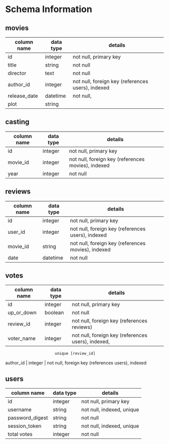 # Schema Information

## movies
column name | data type | details
------------|-----------|-----------------------
id          | integer   | not null, primary key
title       | string    | not null
director    | text      | not null
author_id   | integer   | not null, foreign key (references users), indexed
release_date| datetime  | not null,
plot        | string    |  

## casting
column name | data type | details
------------|-----------|-----------------------
id          | integer   | not null, primary key
movie_id    | integer   | not null, foreign key (references movies), indexed
year        | integer   | not null

## reviews
column name | data type | details
------------|-----------|-----------------------
id          | integer   | not null, primary key
user_id     | integer   | not null, foreign key (references users), indexed
movie_id    | string    | not null, foreign key (references movies), indexed
date        | datetime  | not null



## votes
column name | data type | details
------------|-----------|-----------------------
id          | integer   | not null, primary key
up_or_down  | boolean   | not null
review_id   | integer   | not null, foreign key (references reviews)
voter_name  | integer   | not null, foreign key (references users), indexed,
                          unique [review_id]
author_id   | integer   | not null, foreign key (references users), indexed


## users
column name     | data type | details
----------------|-----------|-----------------------
id              | integer   | not null, primary key
username        | string    | not null, indexed, unique
password_digest | string    | not null
session_token   | string    | not null, indexed, unique
total votes     | integer   | not null
